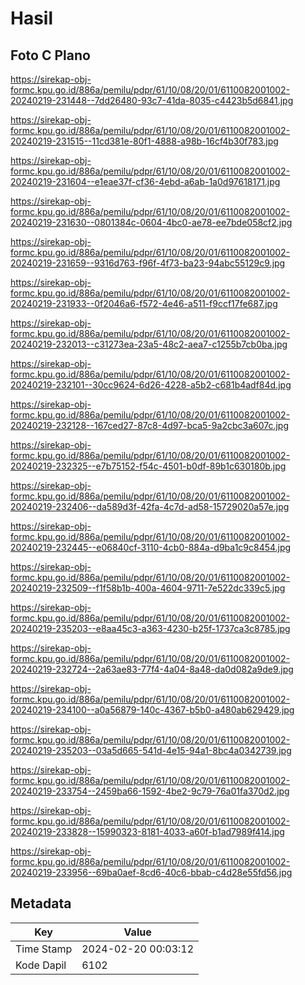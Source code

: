# Hasil

## Foto C Plano

https://sirekap-obj-formc.kpu.go.id/886a/pemilu/pdpr/61/10/08/20/01/6110082001002-20240219-231448--7dd26480-93c7-41da-8035-c4423b5d6841.jpg

https://sirekap-obj-formc.kpu.go.id/886a/pemilu/pdpr/61/10/08/20/01/6110082001002-20240219-231515--11cd381e-80f1-4888-a98b-16cf4b30f783.jpg

https://sirekap-obj-formc.kpu.go.id/886a/pemilu/pdpr/61/10/08/20/01/6110082001002-20240219-231604--e1eae37f-cf36-4ebd-a6ab-1a0d97618171.jpg

https://sirekap-obj-formc.kpu.go.id/886a/pemilu/pdpr/61/10/08/20/01/6110082001002-20240219-231630--0801384c-0604-4bc0-ae78-ee7bde058cf2.jpg

https://sirekap-obj-formc.kpu.go.id/886a/pemilu/pdpr/61/10/08/20/01/6110082001002-20240219-231659--9316d763-f96f-4f73-ba23-94abc55129c9.jpg

https://sirekap-obj-formc.kpu.go.id/886a/pemilu/pdpr/61/10/08/20/01/6110082001002-20240219-231933--0f2046a6-f572-4e46-a511-f9ccf17fe687.jpg

https://sirekap-obj-formc.kpu.go.id/886a/pemilu/pdpr/61/10/08/20/01/6110082001002-20240219-232013--c31273ea-23a5-48c2-aea7-c1255b7cb0ba.jpg

https://sirekap-obj-formc.kpu.go.id/886a/pemilu/pdpr/61/10/08/20/01/6110082001002-20240219-232101--30cc9624-6d26-4228-a5b2-c681b4adf84d.jpg

https://sirekap-obj-formc.kpu.go.id/886a/pemilu/pdpr/61/10/08/20/01/6110082001002-20240219-232128--167ced27-87c8-4d97-bca5-9a2cbc3a607c.jpg

https://sirekap-obj-formc.kpu.go.id/886a/pemilu/pdpr/61/10/08/20/01/6110082001002-20240219-232325--e7b75152-f54c-4501-b0df-89b1c630180b.jpg

https://sirekap-obj-formc.kpu.go.id/886a/pemilu/pdpr/61/10/08/20/01/6110082001002-20240219-232406--da589d3f-42fa-4c7d-ad58-15729020a57e.jpg

https://sirekap-obj-formc.kpu.go.id/886a/pemilu/pdpr/61/10/08/20/01/6110082001002-20240219-232445--e06840cf-3110-4cb0-884a-d9ba1c9c8454.jpg

https://sirekap-obj-formc.kpu.go.id/886a/pemilu/pdpr/61/10/08/20/01/6110082001002-20240219-232509--f1f58b1b-400a-4604-9711-7e522dc339c5.jpg

https://sirekap-obj-formc.kpu.go.id/886a/pemilu/pdpr/61/10/08/20/01/6110082001002-20240219-235203--e8aa45c3-a363-4230-b25f-1737ca3c8785.jpg

https://sirekap-obj-formc.kpu.go.id/886a/pemilu/pdpr/61/10/08/20/01/6110082001002-20240219-232724--2a63ae83-77f4-4a04-8a48-da0d082a9de9.jpg

https://sirekap-obj-formc.kpu.go.id/886a/pemilu/pdpr/61/10/08/20/01/6110082001002-20240219-234100--a0a56879-140c-4367-b5b0-a480ab629429.jpg

https://sirekap-obj-formc.kpu.go.id/886a/pemilu/pdpr/61/10/08/20/01/6110082001002-20240219-235203--03a5d665-541d-4e15-94a1-8bc4a0342739.jpg

https://sirekap-obj-formc.kpu.go.id/886a/pemilu/pdpr/61/10/08/20/01/6110082001002-20240219-233754--2459ba66-1592-4be2-9c79-76a01fa370d2.jpg

https://sirekap-obj-formc.kpu.go.id/886a/pemilu/pdpr/61/10/08/20/01/6110082001002-20240219-233828--15990323-8181-4033-a60f-b1ad7989f414.jpg

https://sirekap-obj-formc.kpu.go.id/886a/pemilu/pdpr/61/10/08/20/01/6110082001002-20240219-233956--69ba0aef-8cd6-40c6-bbab-c4d28e55fd56.jpg


## Metadata

| Key        | Value               |
| ---------- | ------------------- |
| Time Stamp | 2024-02-20 00:03:12 |
| Kode Dapil | 6102                |



